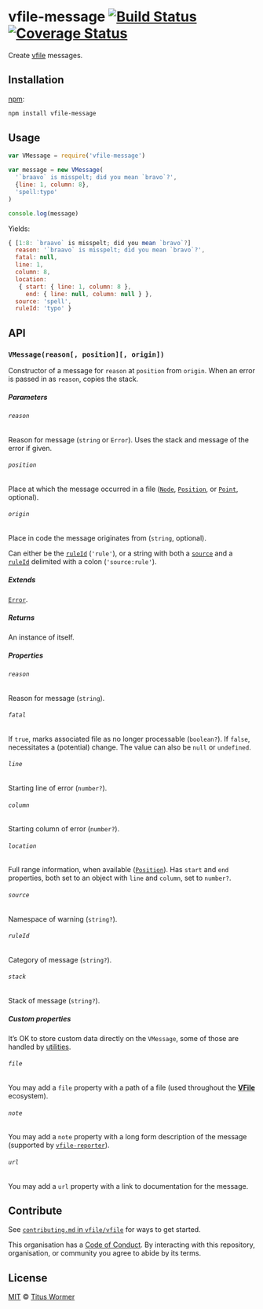 # vfile-message [![Build Status][travis-badge]][travis] [![Coverage Status][codecov-badge]][codecov]

Create [vfile][] messages.

## Installation

[npm][]:

```bash
npm install vfile-message
```

## Usage

```js
var VMessage = require('vfile-message')

var message = new VMessage(
  '`braavo` is misspelt; did you mean `bravo`?',
  {line: 1, column: 8},
  'spell:typo'
)

console.log(message)
```

Yields:

```js
{ [1:8: `braavo` is misspelt; did you mean `bravo`?]
  reason: '`braavo` is misspelt; did you mean `bravo`?',
  fatal: null,
  line: 1,
  column: 8,
  location:
   { start: { line: 1, column: 8 },
     end: { line: null, column: null } },
  source: 'spell',
  ruleId: 'typo' }
```

## API

### `VMessage(reason[, position][, origin])`

Constructor of a message for `reason` at `position` from `origin`.  When
an error is passed in as `reason`, copies the stack.

##### Parameters

###### `reason`

Reason for message (`string` or `Error`).  Uses the stack and message of the
error if given.

###### `position`

Place at which the message occurred in a file ([`Node`][node],
[`Position`][position], or [`Point`][point], optional).

###### `origin`

Place in code the message originates from (`string`, optional).

Can either be the [`ruleId`][ruleid] (`'rule'`), or a string with both a
[`source`][source] and a [`ruleId`][ruleid] delimited with a colon
(`'source:rule'`).

##### Extends

[`Error`][error].

##### Returns

An instance of itself.

##### Properties

###### `reason`

Reason for message (`string`).

###### `fatal`

If `true`, marks associated file as no longer processable (`boolean?`).  If
`false`, necessitates a (potential) change.  The value can also be `null` or
`undefined`.

###### `line`

Starting line of error (`number?`).

###### `column`

Starting column of error (`number?`).

###### `location`

Full range information, when available ([`Position`][position]).  Has `start`
and `end` properties, both set to an object with `line` and `column`, set to
`number?`.

###### `source`

Namespace of warning (`string?`).

###### `ruleId`

Category of message (`string?`).

###### `stack`

Stack of message (`string?`).

##### Custom properties

It’s OK to store custom data directly on the `VMessage`, some of those are
handled by [utilities][util].

###### `file`

You may add a `file` property with a path of a file (used throughout the
[**VFile**][vfile] ecosystem).

###### `note`

You may add a `note` property with a long form description of the message
(supported by [`vfile-reporter`][reporter]).

###### `url`

You may add a `url` property with a link to documentation for the message.

## Contribute

See [`contributing.md` in `vfile/vfile`][contributing] for ways to get started.

This organisation has a [Code of Conduct][coc].  By interacting with this
repository, organisation, or community you agree to abide by its terms.

## License

[MIT][license] © [Titus Wormer][author]

<!-- Definitions -->

[travis-badge]: https://img.shields.io/travis/vfile/vfile-message.svg

[travis]: https://travis-ci.org/vfile/vfile-message

[codecov-badge]: https://img.shields.io/codecov/c/github/vfile/vfile-message.svg

[codecov]: https://codecov.io/github/vfile/vfile-message

[npm]: https://docs.npmjs.com/cli/install

[license]: LICENSE

[author]: http://wooorm.com

[error]: https://developer.mozilla.org/en-US/docs/Web/JavaScript/Reference/Global_Objects/Error

[node]: https://github.com/syntax-tree/unist#node

[position]: https://github.com/syntax-tree/unist#position

[point]: https://github.com/syntax-tree/unist#point

[vfile]: https://github.com/vfile/vfile

[contributing]: https://github.com/vfile/vfile/blob/master/contributing.md

[coc]: https://github.com/vfile/vfile/blob/master/code-of-conduct.md

[util]: https://github.com/vfile/vfile#utilities

[reporter]: https://github.com/vfile/vfile-reporter

[ruleid]: #ruleid

[source]: #source
